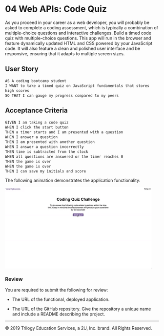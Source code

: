# 04 Web APIs: Code Quiz

As you proceed in your career as a web developer, you will probably be asked to complete a coding assessment, which is typically a combination of multiple-choice questions and interactive challenges. Build a timed code quiz with multiple-choice questions. This app will run in the browser and feature dynamically updated HTML and CSS powered by your JavaScript code. It will also feature a clean and polished user interface and be responsive, ensuring that it adapts to multiple screen sizes.

## User Story

```
AS A coding bootcamp student
I WANT to take a timed quiz on JavaScript fundamentals that stores high scores
SO THAT I can gauge my progress compared to my peers
```

## Acceptance Criteria

```
GIVEN I am taking a code quiz
WHEN I click the start button
THEN a timer starts and I am presented with a question
WHEN I answer a question
THEN I am presented with another question
WHEN I answer a question incorrectly
THEN time is subtracted from the clock
WHEN all questions are answered or the timer reaches 0
THEN the game is over
WHEN the game is over
THEN I can save my initials and score
```

The following animation demonstrates the application functionality:

![code quiz](./Assets/04-web-apis-homework-demo.gif)

### Review

You are required to submit the following for review:

* The URL of the functional, deployed application.

* The URL of the GitHub repository. Give the repository a unique name and include a README describing the project.

- - -
© 2019 Trilogy Education Services, a 2U, Inc. brand. All Rights Reserved.
